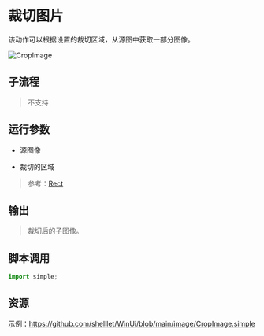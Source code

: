 # 裁切图片 
该动作可以根据设置的裁切区域，从源图中获取一部分图像。

![CropImage](./images/02.png ':size=90%')


## 子流程
> 不支持

## 运行参数

* 源图像

* 裁切的区域
> 参考：[Rect](./types/Rect.md)

## 输出

> 裁切后的子图像。

## 脚本调用

```python
import simple;

```

## 资源

示例：https://github.com/shelllet/WinUi/blob/main/image/CropImage.simple





